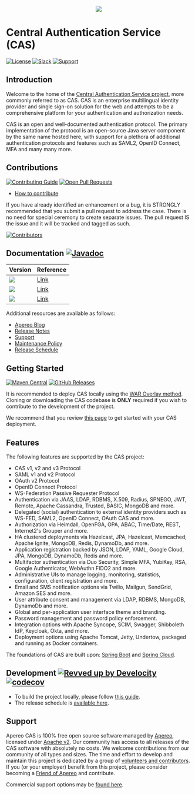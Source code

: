 <p align="center">
<img src="https://github.com/user-attachments/assets/c2daa28c-cdfb-42a7-8333-db967cc3cce7">
</p>

# Central Authentication Service (CAS)

[![License](https://img.shields.io/hexpm/l/plug.svg?style=for-the-badge&logo=apache)](https://github.com/apereo/cas/blob/master/LICENSE)
[![Slack](https://img.shields.io/badge/Slack-join%20chat-blue.svg?style=for-the-badge&logo=slack)][casslack]
[![Support](https://img.shields.io/badge/Support-Mailing%20Lists-green.svg?colorB=ff69b4&style=for-the-badge)][cassupport]

## Introduction

Welcome to the home of the [Central Authentication Service project][apereocas], more commonly referred to as CAS. CAS is an
enterprise multilingual identity provider and single sign-on solution for the web and attempts to 
be a comprehensive platform for your authentication and authorization needs.

CAS is an open and well-documented authentication protocol. The primary implementation of the protocol is an open-source Java server
component by the same name hosted here, with support for a plethora of additional authentication protocols and features such as SAML2, OpenID Connect, MFA 
and many many more.

## Contributions

[![Contributing Guide](https://img.shields.io/badge/Contributions-guide-green.svg?style=for-the-badge&logo=github)][contribute]
[![Open Pull Requests](https://img.shields.io/github/issues-pr/apereo/cas.svg?style=for-the-badge&logo=github)][contribute]

- [How to contribute][contribute]

If you have already identified an enhancement or a bug, it is STRONGLY recommended that you submit a pull request to address the case.
There is no need for special ceremony to create separate issues. The pull request IS the issue and it will be tracked and tagged as such.

<a href="https://github.com/apereo/cas/graphs/contributors">
  <img src="https://contrib.rocks/image?repo=apereo/cas" alt="Contributors"/>
</a>

## Documentation [![Javadoc](https://img.shields.io/badge/Documentation-Javadoc-ff69b4.svg?style=for-the-badge&logo=readme)][casjavadocs]

| Version                                                                                    | Reference                                        |
|--------------------------------------------------------------------------------------------|--------------------------------------------------|
| ![](https://img.shields.io/badge/Development-WIP-blue.svg?style=for-the-badge&logo=github) | [Link](https://apereo.github.io/cas/development) |
| ![](https://img.shields.io/badge/7.2.x-Current-green.svg?style=for-the-badge&logo=github)  | [Link](https://apereo.github.io/cas/7.2.x)       |
| ![](https://img.shields.io/badge/7.1.x-Current-green.svg?style=for-the-badge&logo=github)  | [Link](https://apereo.github.io/cas/7.1.x)       |

Additional resources are available as follows:

- [Apereo Blog][blog]
- [Release Notes][releasenotes]
- [Support][cassupport]
- [Maintenance Policy][maintenance]
- [Release Schedule][releaseschedule]

## Getting Started

[![Maven Central](https://img.shields.io/maven-central/v/org.apereo.cas/cas-server-webapp?style=for-the-badge&logo=apachemaven)][casmavencentral]
[![GitHub Releases](https://img.shields.io/github/release/apereo/cas.svg?style=for-the-badge&logo=github)][githubreleases]

It is recommended to deploy CAS locally using the [WAR Overlay method][overlay]. Cloning or downloading the CAS codebase
is **ONLY** required if you wish to contribute to the development of the project.

We recommend that you review [this page][gettingstarted] to get started with your CAS deployment.

## Features

The following features are supported by the CAS project:

* CAS v1, v2 and v3 Protocol
* SAML v1 and v2 Protocol
* OAuth v2 Protocol
* OpenID Connect Protocol
* WS-Federation Passive Requester Protocol
* Authentication via JAAS, LDAP, RDBMS, X.509, Radius, SPNEGO, JWT, Remote, Apache Cassandra, Trusted, BASIC, MongoDB and more.
* Delegated (social) authentication to external identity providers such as WS-FED, SAML2, OpenID Connect, OAuth CAS and more.
* Authorization via Heimdall, OpenFGA, OPA, ABAC, Time/Date, REST, Internet2's Grouper and more.
* HA clustered deployments via Hazelcast, JPA, Hazelcast, Memcached, Apache Ignite, MongoDB, Redis, DynamoDb, and more.
* Application registration backed by JSON, LDAP, YAML, Google Cloud, JPA, MongoDB, DynamoDb, Redis and more.
* Multifactor authentication via Duo Security, Simple MFA, YubiKey, RSA, Google Authenticator, WebAuthn FIDO2 and more.
* Administrative UIs to manage logging, monitoring, statistics, configuration, client registration and more.
* Email and SMS notification options via Twilio, Mailgun, SendGrid, Amazon SES and more.
* User attribute consent and management via LDAP, RDBMS, MongoDB, DynamoDb and more.
* Global and per-application user interface theme and branding.
* Password management and password policy enforcement.
* Integration options with Apache Syncope, SCIM, Swagger, Shibboleth IdP, Keycloak, Okta, and more.
* Deployment options using Apache Tomcat, Jetty, Undertow, packaged and running as Docker containers.

The foundations of CAS are built upon: [Spring Boot][springboot] and
[Spring Cloud][springcloud].

## Development [![Revved up by Develocity](https://img.shields.io/badge/Revved%20up%20by-Develocity-06A0CE?logo=Gradle&labelColor=02303A)][devlocity] [![codecov](https://codecov.io/gh/apereo/cas/branch/master/graph/badge.svg?style=for-the-badge)][cascodecov]

- To build the project locally, please follow [this guide][casbuildprocess].
- The release schedule is [available here][releaseschedule].

## Support

Apereo CAS is 100% free open source software managed by [Apereo](https://www.apereo.org/), licensed under [Apache v2](LICENSE). Our
community has access to all releases of the CAS software with absolutely no costs. We welcome contributions from our community of all
types and sizes. The time and effort to develop and maintain this project is dedicated by a group
of [volunteers and contributors][githubcontributors]. 
If you (or your employer) benefit from this project, please consider becoming a [Friend of Apereo](https://www.apereo.org/friends) and contribute.

Commercial support options may be [found here][cassupport].

[cascodecov]: https://codecov.io/gh/apereo/cas
[devlocity]: https://develocity.apereo.org
[maintenance]: https://apereo.github.io/cas/developer/Maintenance-Policy.html
[releaseschedule]: https://github.com/apereo/cas/milestones
[wiki]: https://apereo.github.io/cas
[githubreleases]: https://github.com/apereo/cas/releases
[gettingstarted]: https://apereo.github.io/cas/development/planning/Getting-Started.html
[overlay]: https://apereo.github.io/cas/development/installation/WAR-Overlay-Installation.html
[contribute]: https://apereo.github.io/cas/developer/Contributor-Guidelines.html
[cassonatype]: https://oss.sonatype.org/content/repositories/snapshots/org/apereo/cas/
[casmavencentral]: https://search.maven.org/search?q=g:org.apereo.cas
[releasenotes]: https://github.com/apereo/cas/releases
[cassupport]: https://apereo.github.io/cas/Support.html
[casslack]: https://apereo.slack.com/
[blog]: https://apereo.github.io/
[casbuildprocess]: https://apereo.github.io/cas/developer/Build-Process.html
[githubcontributors]: https://github.com/apereo/cas/graphs/contributors
[casjavadocs]: https://www.javadoc.io/doc/org.apereo.cas
[apereocas]: https://www.apereo.org/projects/cas
[springboot]: https://projects.spring.io/spring-boot/
[springcloud]: https://projects.spring.io/spring-cloud/
